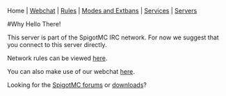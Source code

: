 Home | [Webchat](iris/) | [Rules](rules.php) | [Modes and Extbans](modes.php) | [Services](services.php) | [Servers](servers.php)

#Why Hello There!

This server is part of the SpigotMC IRC network. For now we suggest that you connect to this server directly.

Network rules can be viewed [here](rules.php).

You can also make use of our webchat [here](/iris/).

Looking for the [SpigotMC forums](http://spigotmc.org) or [downloads](https://www.spigotmc.org/wiki/buildtools/)?
